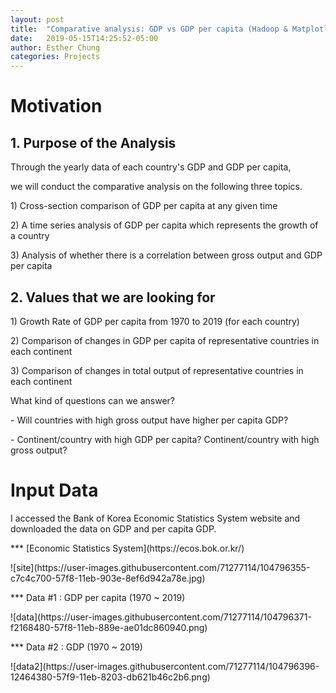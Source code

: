 ```yaml
---
layout: post
title:  "Comparative analysis: GDP vs GDP per capita (Hadoop & Matplotlib)"
date:   2019-05-15T14:25:52-05:00
author: Esther Chung
categories: Projects
---
```

<h1 id="headings">Motivation</h1>
<h2>1. Purpose of the Analysis</h2>
<p>Through the yearly data of each country's GDP and GDP per capita, </p>
<p>we will conduct the comparative analysis on the following three topics.</p>
<p>1) Cross-section comparison of GDP per capita at any given time</p>
<p>2) A time series analysis of GDP per capita which represents the growth of a country</p>
<p>3) Analysis of whether there is a correlation between gross output and GDP per capita</p>

<h2>2. Values that we are looking for</h2>
<p>1) Growth Rate of GDP per capita from 1970 to 2019 (for each country)</p>
<p>2) Comparison of changes in GDP per capita of representative countries in each continent</p>
<p>3) Comparison of changes in total output of representative countries in each continent</p>
<p>What kind of questions can we answer? </p>
<p>  - Will countries with high gross output have higher per capita GDP?</p>
<p>  - Continent/country with high GDP per capita? Continent/country with high gross output?</p>

<h1 id="headings">Input Data</h1>
<p>I accessed the Bank of Korea Economic Statistics System website and downloaded the data on GDP and per capita GDP.</p>
<p>*** [Economic Statistics System](https://ecos.bok.or.kr/) </p>
<p>![site](https://user-images.githubusercontent.com/71277114/104796355-c7c4c700-57f8-11eb-903e-8ef6d942a78e.jpg)</p>
<p>*** Data #1 : GDP per capita (1970 ~ 2019)</p>
<p>![data](https://user-images.githubusercontent.com/71277114/104796371-f2168480-57f8-11eb-889e-ae01dc860940.png)</p>
<p>*** Data #2 : GDP (1970 ~ 2019)</p>
<p>![data2](https://user-images.githubusercontent.com/71277114/104796396-12464380-57f9-11eb-8203-db621b46c2b6.png)</p>

